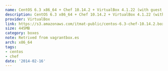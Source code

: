 ```yaml
---
name: CentOS 6.3 x86_64 + Chef 10.14.2 + VirtualBox 4.1.22 (with guest additions)
description: CentOS 6.3 x86_64 + Chef 10.14.2 + VirtualBox 4.1.22 (with guest additions)
provider: VirtualBox
link: https://s3.amazonaws.com/itmat-public/centos-6.3-chef-10.14.2.box
size: 445MB
category: boxes
note: Retrived from vagrantbox.es
arch: x86_64
tags:
- centos
- chef
date: '2014-02-16'
---
```

